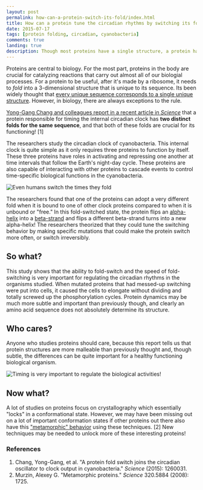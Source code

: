 ```yaml
---
layout: post
permalink: how-can-a-protein-switch-its-fold/index.html
title: How can a protein tune the circadian rhythms by switching its fold?
date: 2015-07-17
tags: [protein folding, circadian, cyanobacteria]
comments: true
landing: true
description: Though most proteins have a single structure, a protein has been found to have two completely different structures that are crucial to the workings of the internal clock.
---
```


Proteins are central to biology. For the most part, proteins in the body are crucial for catalyzing reactions that carry out almost all of our biologial processes. For a protein to be useful, after it's made by a ribosome, it needs to *fold* into a 3-dimensional structure that is unique to its sequence. Its been widely thought that [every unique sequence corresponds to a single unique structure](https://en.wikipedia.org/wiki/Anfinsen%27s_dogma). However, in biology, there are always exceptions to the rule.

[Yong-Gang Chang and colleagues report in a recent article in *Science*](http://dx.doi.org/10.1126/science.1260031) that a protein responsible for timing the internal circadian clock has **two distinct folds for the same sequence**, and that both of these folds are crucial for its functioning! [1]


The researchers study the circadian clock of cyanobacteria. This internal clock is quite simple as it only requires three proteins to function by itself. These three proteins have roles in activating and repressing one another at time intervals that follow the Earth's night-day cycle. These proteins are also capable of interacting with other proteins to cascade events to control time-specific biological functions in the cyanobacteria.

![Even humans switch the times they fold](/content/images/2015/07/harry-bliss-look-at-you-folding-the-laundry-two-days-before-couples-therapy-new-yorker-cartoon.jpg)

The researchers found that one of the proteins can adopt a very different fold when it is bound to one of other clock proteins compared to when it is unbound or "free." In this fold-switched state, the protein flips an [alpha-helix](https://en.wikipedia.org/wiki/Beta_sheet) into a [beta-strand](https://en.wikipedia.org/wiki/Beta_sheet) and flips a different beta-strand turns into a new alpha-helix! The researchers theorized that they could tune the switching behavior by making specific mutations that could make the protein switch more often, or switch irreversibly.

## So what?

This study shows that the ability to fold-switch and the speed of fold-switching is very important for regulating the circadian rhythms in the organisms studied. When mutated proteins that had messed-up switching were put into cells, it caused the cells to elongate without dividing and totally screwed up the phosphorylation cycles. Protein dynamics may be much more subtle and important than previously though, and clearly an amino acid sequence does not absolutely determine its structure.

## Who cares?

Anyone who studies proteins should care, because this report tells us that protein structures are more malleable than previously thought and, though subtle, the differences can be quite important for a healthy functioning biological organism.

![Timing is very important to regulate the biological activities!](/content/images/2015/07/rich-feldmann-oh-my-gosh-it-s-three-o-clock-already-new-yorker-cartoon.jpg)

## Now what?

A lot of studies on proteins focus on crystallography which essentially "locks" in a conformational state. However, we may have been missing out on a lot of important conformation states if other proteins out there also have this ["metamorphic" behavior](http://dx.doi.org/10.1126/science.1158868) using these techniques. [2] New techniques may be needed to unlock more of these interesting proteins!

### References

1. Chang, Yong-Gang, et al. "A protein fold switch joins the circadian oscillator to clock output in cyanobacteria." *Science* (2015): 1260031.
2. Murzin, Alexey G. "Metamorphic proteins." *Science* 320.5884 (2008): 1725.
